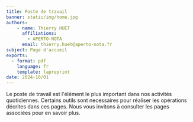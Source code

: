 ```yaml
---
title: Poste de travail
banner: static/img/home.jpg
authors: 
    - name: Thierry HUET
      affiliations: 
        - APERTO-NOTA
      email: thierry.huet@aperto-nota.fr
subject: Page d'accueil
exports: 
  - format: pdf
    language: fr
    template: lapreprint
date: 2024-10/01
---
```


Le poste de travail est l'élément le plus important dans nos activités quotidiennes. Certains outils sont necessaires pour réaliser les opérations décrites dans ces pages. Nous vous invitons à consulter les pages associées pour en savoir plus.